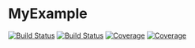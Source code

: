 # MyExample

[![Build Status](https://travis-ci.com/giandopal/MyExample.jl.svg?branch=master)](https://travis-ci.com/giandopal/MyExample.jl)
[![Build Status](https://ci.appveyor.com/api/projects/status/github/giandopal/MyExample.jl?svg=true)](https://ci.appveyor.com/project/giandopal/MyExample-jl)
[![Coverage](https://codecov.io/gh/giandopal/MyExample.jl/branch/master/graph/badge.svg)](https://codecov.io/gh/giandopal/MyExample.jl)
[![Coverage](https://coveralls.io/repos/github/giandopal/MyExample.jl/badge.svg?branch=master)](https://coveralls.io/github/giandopal/MyExample.jl?branch=master)
